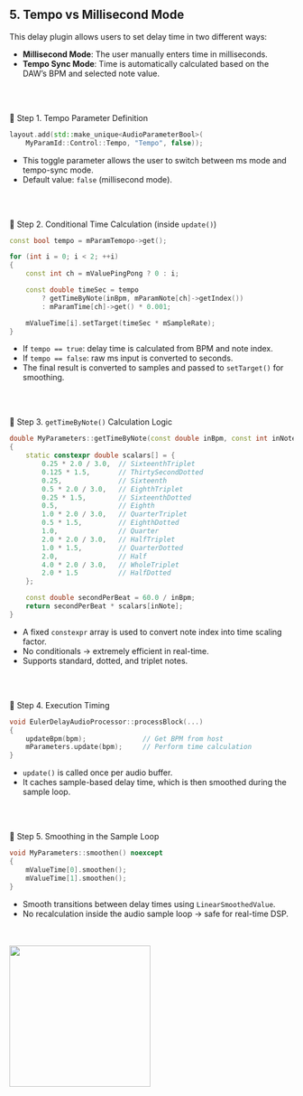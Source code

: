 ## 5. Tempo vs Millisecond Mode


This delay plugin allows users to set delay time in two different ways:

- **Millisecond Mode**: The user manually enters time in milliseconds.
- **Tempo Sync Mode**: Time is automatically calculated based on the DAW’s BPM and selected note value.

<br>
<br>

🔹 Step 1. Tempo Parameter Definition

~~~cpp
layout.add(std::make_unique<AudioParameterBool>(
    MyParamId::Control::Tempo, "Tempo", false));
~~~

- This toggle parameter allows the user to switch between ms mode and tempo-sync mode.
- Default value: ```false``` (millisecond mode).

<br>
<br>


🔹 Step 2. Conditional Time Calculation (inside ```update()```)

~~~cpp
const bool tempo = mParamTemopo->get();

for (int i = 0; i < 2; ++i)
{
    const int ch = mValuePingPong ? 0 : i;

    const double timeSec = tempo
        ? getTimeByNote(inBpm, mParamNote[ch]->getIndex())
        : mParamTime[ch]->get() * 0.001;

    mValueTime[i].setTarget(timeSec * mSampleRate);
}
~~~

- If ```tempo == true```: delay time is calculated from BPM and note index.
- If ```tempo == false```: raw ms input is converted to seconds.
- The final result is converted to samples and passed to ```setTarget()``` for smoothing.

<br>
<br>

🔹 Step 3. ```getTimeByNote()``` Calculation Logic

~~~cpp
double MyParameters::getTimeByNote(const double inBpm, const int inNote) const noexcept
{
    static constexpr double scalars[] = {
        0.25 * 2.0 / 3.0,  // SixteenthTriplet
        0.125 * 1.5,       // ThirtySecondDotted
        0.25,              // Sixteenth
        0.5 * 2.0 / 3.0,   // EighthTriplet
        0.25 * 1.5,        // SixteenthDotted
        0.5,               // Eighth
        1.0 * 2.0 / 3.0,   // QuarterTriplet
        0.5 * 1.5,         // EighthDotted
        1.0,               // Quarter
        2.0 * 2.0 / 3.0,   // HalfTriplet
        1.0 * 1.5,         // QuarterDotted
        2.0,               // Half
        4.0 * 2.0 / 3.0,   // WholeTriplet
        2.0 * 1.5          // HalfDotted
    };

    const double secondPerBeat = 60.0 / inBpm;
    return secondPerBeat * scalars[inNote];
}
~~~

- A fixed ```constexpr``` array is used to convert note index into time scaling factor.
- No conditionals → extremely efficient in real-time.
- Supports standard, dotted, and triplet notes.

<br>
<br>

🔹 Step 4. Execution Timing

~~~cpp
void EulerDelayAudioProcessor::processBlock(...)
{
    updateBpm(bpm);              // Get BPM from host
    mParameters.update(bpm);     // Perform time calculation
}
~~~

- ```update()``` is called once per audio buffer.
- It caches sample-based delay time, which is then smoothed during the sample loop.

<br>
<br>

🔹 Step 5. Smoothing in the Sample Loop

~~~cpp
void MyParameters::smoothen() noexcept
{
    mValueTime[0].smoothen();
    mValueTime[1].smoothen();
}
~~~

- Smooth transitions between delay times using ```LinearSmoothedValue```.
- No recalculation inside the audio sample loop → safe for real-time DSP.

<br>
<br>

<img src="https://github.com/user-attachments/assets/797c6f29-9bdb-4869-a50b-a844efbbe5c3" width="250"/>

